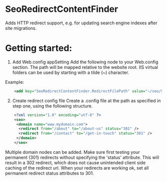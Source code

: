 # SeoRedirectContentFinder
Adds HTTP redirect support, e.g. for updating search engine indexes after site migrations.

# Getting started:
1.	Add Web.config appSetting
Add the following node to your Web.config <appSettings> section.
The path will be mapped relative to the website root. IIS virtual folders can be used by starting with a tilde (~) character.

Example:
```xml
	<add key="SeoRedirectContentFinder.RedirectFilePath" value="~/seo/SeoRedirect.config" />
```

2. Create redirect config file
Create a .config file at the path as specified in step one, using the following structure.
```xml
	<?xml version="1.0" encoding="utf-8" ?>
	<seo>
	 <domain name="www.mydomain.com">
	  <redirect from="/about" to="/about-us" status="301" />
	  <redirect from="/contact" to="/get-in-touch" status="301" />
	 </domain>
	</seo>
```

Multiple domain nodes can be added.
Make sure first testing your permanent (301) redirects without specifying the 'status' attribute.
This will result in a 302 redirect, which does not cause unintended client side caching of the redirect url.
When your redirects are working ok, set all permanent redirect status attributes to 301.